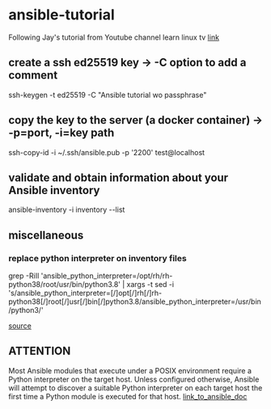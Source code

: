 # ansible-tutorial
Following Jay's tutorial from Youtube channel learn linux tv [link](https://www.youtube.com/watch?v=3RiVKs8GHYQ&list=PLT98CRl2KxKEUHie1m24-wkyHpEsa4Y70)


## create a ssh ed25519 key -> -C option to add a comment
ssh-keygen -t ed25519 -C "Ansible tutorial wo passphrase"

## copy the key to the server (a docker container) -> -p=port, -i=key path
ssh-copy-id -i ~/.ssh/ansible.pub -p '2200' test@localhost

## validate and obtain information about your Ansible inventory
ansible-inventory -i inventory --list

## miscellaneous
### replace python interpreter on inventory files
grep -RiIl 'ansible_python_interpreter=/opt/rh/rh-python38/root/usr/bin/python3.8' | xargs  -t  sed -i 's/ansible_python_interpreter=[/]opt[/]rh[/]rh-python38[/]root[/]usr[/]bin[/]python3.8/ansible_python_interpreter=\/usr\/bin\/python3/'

[source](https://www.internalpointers.com/post/linux-find-and-replace-text-multiple-files)

## ATTENTION
Most Ansible modules that execute under a POSIX environment require a Python interpreter on the target host. Unless configured otherwise, Ansible will attempt to discover a suitable Python interpreter on each target host the first time a Python module is executed for that host. [link_to_ansible_doc](https://docs.ansible.com/ansible/latest/reference_appendices/interpreter_discovery.html)
